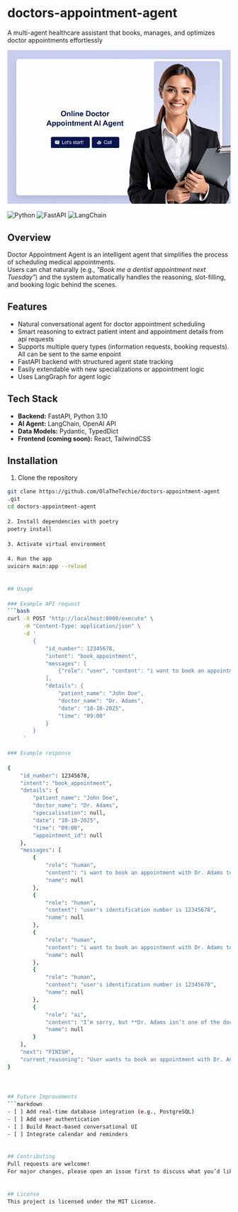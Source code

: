 # doctors-appointment-agent
A multi-agent healthcare assistant that books, manages, and optimizes doctor appointments effortlessly

![Project Screenshot](assets/images/online-doctor-appointment-ai-agent_x.png)


![Python](https://img.shields.io/badge/Python-3.10%2B-blue.svg?style=flat-square&logo=python&logoColor=white)
![FastAPI](https://img.shields.io/badge/FastAPI-Framework-brightgreen.svg?style=flat-square&logo=fastapi&logoColor=white)
![LangChain](https://img.shields.io/badge/LangChain-Agent-yellow.svg?style=flat-square)


## Overview

Doctor Appointment Agent is an intelligent agent that simplifies the process of scheduling medical appointments.  
Users can chat naturally (e.g., *"Book me a dentist appointment next Tuesday"*) and the system automatically handles the reasoning, slot-filling, and booking logic behind the scenes.


## Features
- Natural conversational agent for doctor appointment scheduling
- Smart reasoning to extract patient intent and appointment details from api requests
- Supports multiple query types (information requests, booking requests). All can be sent to the same enpoint
- FastAPI backend with structured agent state tracking
- Easily extendable with new specializations or appointment logic
- Uses LangGraph for agent logic


## Tech Stack
- **Backend:** FastAPI, Python 3.10
- **AI Agent:** LangChain, OpenAI API
- **Data Models:** Pydantic, TypedDict
- **Frontend (coming soon):** React, TailwindCSS

## Installation
1. Clone the repository
```bash
git clone https://github.com/OlaTheTechie/doctors-appointment-agent
.git
cd doctors-appointment-agent

2. Install dependencies with poetry
poetry install 

3. Activate virtual environment

4. Run the app 
uvicorn main:app --reload


## Usage

### Example API request
```bash 
curl -X POST "http://localhost:8000/execute" \
     -H "Content-Type: application/json" \
     -d '
        {
            "id_number": 12345678,
            "intent": "book_appointment",
            "messages": [
                {"role": "user", "content": "i want to book an appointment with Dr. Adams tomorrow morning"}
            ],
            "details": {
                "patient_name": "John Doe",
                "doctor_name": "Dr. Adams",
                "date": "10-10-2025",
                "time": "09:00"
            }
        }
     '

### Example response

{
    "id_number": 12345678,
    "intent": "book_appointment",
    "details": {
        "patient_name": "John Doe",
        "doctor_name": "Dr. Adams",
        "specialisation": null,
        "date": "10-10-2025",
        "time": "09:00",
        "appointment_id": null
    },
    "messages": [
        {
            "role": "human",
            "content": "i want to book an appointment with Dr. Adams tomorrow morning",
            "name": null
        },
        {
            "role": "human",
            "content": "user's identification number is 12345678",
            "name": null
        },
        {
            "role": "human",
            "content": "i want to book an appointment with Dr. Adams tomorrow morning",
            "name": null
        },
        {
            "role": "human",
            "content": "user's identification number is 12345678",
            "name": null
        },
        {
            "role": "ai",
            "content": "I’m sorry, but **Dr. Adams isn’t one of the doctors we have available for scheduling**. Here are the doctors you can book with:\n\n- Kevin Anderson  \n- Robert Martinez  \n- Susan Davis  \n- Daniel Miller  \n- Sarah Wilson  \n- Michael Green  \n- Lisa Brown  \n- Jane Smith  \n- Emily Johnson  \n- John Doe  \n\nCould you let me know which of these doctors you’d like to see tomorrow morning? Once you pick one, I can go ahead and schedule the appointment for you.",
            "name": null
        }
    ],
    "next": "FINISH",
    "current_reasoning": "User wants to book an appointment with Dr. Adams tomorrow morning, which is a booking action."
}



## Future Improvements
```markdown
- [ ] Add real-time database integration (e.g., PostgreSQL)
- [ ] Add user authentication
- [ ] Build React-based conversational UI
- [ ] Integrate calendar and reminders


## Contributing
Pull requests are welcome!  
For major changes, please open an issue first to discuss what you’d like to change.


## License
This project is licensed under the MIT License.
